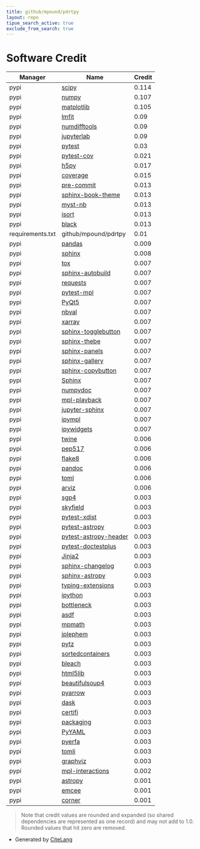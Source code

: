 ```yaml
---
title: github/mpound/pdrtpy
layout: repo
tipue_search_active: true
exclude_from_search: true
---
```

# Software Credit

|Manager|Name|Credit|
|-------|----|------|
|pypi|[scipy](https://www.scipy.org)|0.114|
|pypi|[numpy](https://www.numpy.org)|0.107|
|pypi|[matplotlib](https://matplotlib.org)|0.105|
|pypi|[lmfit](https://lmfit.github.io/lmfit-py/)|0.09|
|pypi|[numdifftools](https://github.com/pbrod/numdifftools)|0.09|
|pypi|[jupyterlab](https://jupyter.org)|0.09|
|pypi|[pytest](https://pypi.org/project/pytest)|0.03|
|pypi|[pytest-cov](https://pypi.org/project/pytest-cov)|0.021|
|pypi|[h5py](https://pypi.org/project/h5py)|0.017|
|pypi|[coverage](https://github.com/nedbat/coveragepy)|0.015|
|pypi|[pre-commit](https://pypi.org/project/pre-commit)|0.013|
|pypi|[sphinx-book-theme](https://pypi.org/project/sphinx-book-theme)|0.013|
|pypi|[myst-nb](https://pypi.org/project/myst-nb)|0.013|
|pypi|[isort](https://pypi.org/project/isort)|0.013|
|pypi|[black](https://pypi.org/project/black)|0.013|
|requirements.txt|github/mpound/pdrtpy|0.01|
|pypi|[pandas](https://pypi.org/project/pandas)|0.009|
|pypi|[sphinx](https://pypi.org/project/sphinx)|0.008|
|pypi|[tox](https://pypi.org/project/tox)|0.007|
|pypi|[sphinx-autobuild](https://pypi.org/project/sphinx-autobuild)|0.007|
|pypi|[requests](https://pypi.org/project/requests)|0.007|
|pypi|[pytest-mpl](https://pypi.org/project/pytest-mpl)|0.007|
|pypi|[PyQt5](https://pypi.org/project/PyQt5)|0.007|
|pypi|[nbval](https://pypi.org/project/nbval)|0.007|
|pypi|[xarray](https://pypi.org/project/xarray)|0.007|
|pypi|[sphinx-togglebutton](https://pypi.org/project/sphinx-togglebutton)|0.007|
|pypi|[sphinx-thebe](https://pypi.org/project/sphinx-thebe)|0.007|
|pypi|[sphinx-panels](https://pypi.org/project/sphinx-panels)|0.007|
|pypi|[sphinx-gallery](https://pypi.org/project/sphinx-gallery)|0.007|
|pypi|[sphinx-copybutton](https://pypi.org/project/sphinx-copybutton)|0.007|
|pypi|[Sphinx](https://pypi.org/project/Sphinx)|0.007|
|pypi|[numpydoc](https://pypi.org/project/numpydoc)|0.007|
|pypi|[mpl-playback](https://pypi.org/project/mpl-playback)|0.007|
|pypi|[jupyter-sphinx](https://pypi.org/project/jupyter-sphinx)|0.007|
|pypi|[ipympl](https://pypi.org/project/ipympl)|0.007|
|pypi|[ipywidgets](https://pypi.org/project/ipywidgets)|0.007|
|pypi|[twine](https://pypi.org/project/twine)|0.006|
|pypi|[pep517](https://pypi.org/project/pep517)|0.006|
|pypi|[flake8](https://pypi.org/project/flake8)|0.006|
|pypi|[pandoc](https://pypi.org/project/pandoc)|0.006|
|pypi|[toml](https://pypi.org/project/toml)|0.006|
|pypi|[arviz](https://pypi.org/project/arviz)|0.006|
|pypi|[sgp4](https://github.com/brandon-rhodes/python-sgp4)|0.003|
|pypi|[skyfield](http://github.com/brandon-rhodes/python-skyfield/)|0.003|
|pypi|[pytest-xdist](https://github.com/pytest-dev/pytest-xdist)|0.003|
|pypi|[pytest-astropy](https://pypi.org/project/pytest-astropy)|0.003|
|pypi|[pytest-astropy-header](https://pypi.org/project/pytest-astropy-header)|0.003|
|pypi|[pytest-doctestplus](https://pypi.org/project/pytest-doctestplus)|0.003|
|pypi|[Jinja2](https://pypi.org/project/Jinja2)|0.003|
|pypi|[sphinx-changelog](https://pypi.org/project/sphinx-changelog)|0.003|
|pypi|[sphinx-astropy](https://pypi.org/project/sphinx-astropy)|0.003|
|pypi|[typing-extensions](https://pypi.org/project/typing-extensions)|0.003|
|pypi|[ipython](https://pypi.org/project/ipython)|0.003|
|pypi|[bottleneck](https://pypi.org/project/bottleneck)|0.003|
|pypi|[asdf](https://pypi.org/project/asdf)|0.003|
|pypi|[mpmath](https://pypi.org/project/mpmath)|0.003|
|pypi|[jplephem](https://pypi.org/project/jplephem)|0.003|
|pypi|[pytz](https://pypi.org/project/pytz)|0.003|
|pypi|[sortedcontainers](https://pypi.org/project/sortedcontainers)|0.003|
|pypi|[bleach](https://pypi.org/project/bleach)|0.003|
|pypi|[html5lib](https://pypi.org/project/html5lib)|0.003|
|pypi|[beautifulsoup4](https://pypi.org/project/beautifulsoup4)|0.003|
|pypi|[pyarrow](https://pypi.org/project/pyarrow)|0.003|
|pypi|[dask](https://pypi.org/project/dask)|0.003|
|pypi|[certifi](https://pypi.org/project/certifi)|0.003|
|pypi|[packaging](https://pypi.org/project/packaging)|0.003|
|pypi|[PyYAML](https://pypi.org/project/PyYAML)|0.003|
|pypi|[pyerfa](https://pypi.org/project/pyerfa)|0.003|
|pypi|[tomli](https://pypi.org/project/tomli)|0.003|
|pypi|[graphviz](https://pypi.org/project/graphviz)|0.003|
|pypi|[mpl-interactions](https://mpl-interactions.rtfd.io)|0.002|
|pypi|[astropy](http://astropy.org)|0.001|
|pypi|[emcee](https://emcee.readthedocs.io)|0.001|
|pypi|[corner](https://corner.readthedocs.io)|0.001|


> Note that credit values are rounded and expanded (so shared dependencies are represented as one record) and may not add to 1.0. Rounded values that hit zero are removed.


- Generated by [CiteLang](https://github.com/vsoch/citelang)
